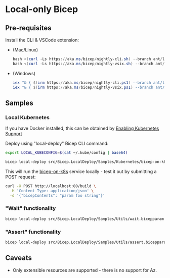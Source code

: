 # Local-only Bicep

## Pre-requisites
Install the CLI & VSCode extension:
- (Mac/Linux)
   ```powershell
   bash <(curl -Ls https://aka.ms/bicep/nightly-cli.sh) --branch ant/localdeploy
   bash <(curl -Ls https://aka.ms/bicep/nightly-vsix.sh) --branch ant/localdeploy
   ```
- (Windows)
   ```powershell
   iex "& { $(irm https://aka.ms/bicep/nightly-cli.ps1) --branch ant/localdeploy"
   iex "& { $(irm https://aka.ms/bicep/nightly-vsix.ps1) --branch ant/localdeploy"
   ```

## Samples
### Local Kubernetes
If you have Docker installed, this can be obtained by [Enabling Kubernetes Support](https://docs.docker.com/desktop/kubernetes/)

Deploy using "local-deploy" Bicep CLI command:
```sh
export LOCAL_KUBECONFIG=$(cat ~/.kube/config | base64)

bicep local-deploy src/Bicep.LocalDeploy/Samples/Kubernetes/bicep-on-k8s.bicepparam
```

This will run the [bicep-on-k8s](https://github.com/anthony-c-martin/bicep-on-k8s) service locally - test it out by submitting a POST request:
```sh
curl -X POST http://localhost:80/build \
  -H 'Content-Type: application/json' \
  -d '{"bicepContents": "param foo string"}'
```

### "Wait" functionality
```sh
bicep local-deploy src/Bicep.LocalDeploy/Samples/Utils/wait.bicepparam
```

### "Assert" functionality
```sh
bicep local-deploy src/Bicep.LocalDeploy/Samples/Utils/assert.bicepparam
```

## Caveats
* Only extensible resources are supported - there is no support for Az.